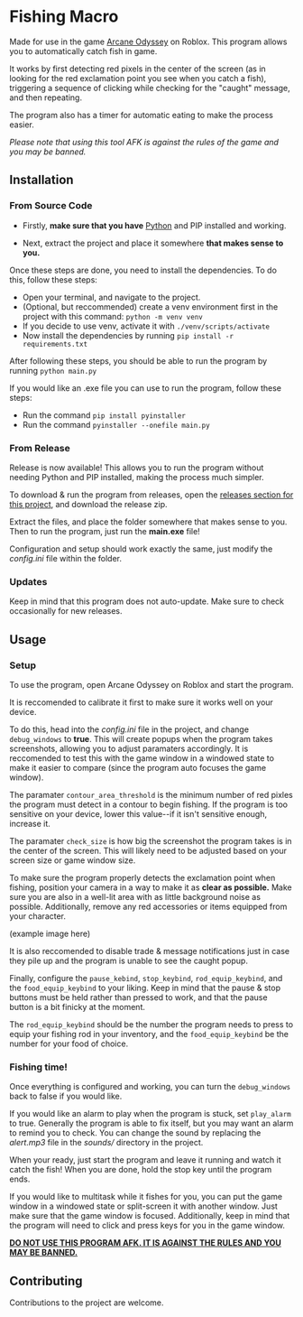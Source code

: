 # Fishing Macro

Made for use in the game [Arcane Odyssey](https://www.roblox.com/games/3272915504/Arcane-Odyssey-Early-Access) on Roblox. This program allows you to automatically catch fish in game.

It works by first detecting red pixels in the center of the screen (as in looking for the red exclamation point you see when you catch a fish), triggering a sequence of clicking while checking for the "caught" message, and then repeating.

The program also has a timer for automatic eating to make the process easier.

*Please note that using this tool AFK is against the rules of the game and you may be banned.*

## Installation

### From Source Code

- Firstly, <b>make sure that you have</b> [Python](https://www.python.org/downloads/) and PIP installed and working.

- Next, extract the project and place it somewhere <b>that makes sense to you.</b>

Once these steps are done, you need to install the dependencies.
To do this, follow these steps:

- Open your terminal, and navigate to the project.
- (Optional, but reccommended) create a venv environment first in the project with this command: `python -m venv venv`
- If you decide to use venv, activate it with `./venv/scripts/activate`
- Now install the dependencies by running `pip install -r requirements.txt`

After following these steps, you should be able to run the program by running `python main.py`

If you would like an .exe file you can use to run the program, follow these steps:
- Run the command `pip install pyinstaller`
- Run the command `pyinstaller --onefile main.py`

### From Release

Release is now available! This allows you to run the program without needing Python and PIP installed, making the process much simpler.

To download & run the program from releases, open the [releases section for this project](https://github.com/shadow-crafter/FishingMacro/releases), and download the release zip.

Extract the files, and place the folder somewhere that makes sense to you. Then to run the program, just run the <b>main.exe</b> file!

Configuration and setup should work exactly the same, just modify the <i>config.ini</i> file within the folder.

### Updates

Keep in mind that this program does not auto-update. Make sure to check occasionally for new releases.

## Usage

### Setup
To use the program, open Arcane Odyssey on Roblox and start the program.

It is reccomended to calibrate it first to make sure it works well on your device.

To do this, head into the <i>config.ini</i> file in the project, and change `debug_windows` to <b>true</b>. This will create popups when the program takes screenshots, allowing you to adjust paramaters accordingly. It is reccomended to test this with the game window in a windowed state to make it easier to compare (since the program auto focuses the game window).

The paramater `contour_area_threshold` is the minimum number of red pixles the program must detect in a contour to begin fishing. If the program is too sensitive on your device, lower this value--if it isn't sensitive enough, increase it.

The paramater `check_size` is how big the screenshot the program takes is in the center of the screen. This will likely need to be adjusted based on your screen size or game window size.

To make sure the program properly detects the exclamation point when fishing, position your camera in a way to make it as <b>clear as possible.</b> Make sure you are also in a well-lit area with as little background noise as possible. Additionally, remove any red accessories or items equipped from your character.

(example image here)

It is also reccomended to disable trade & message notifications just in case they pile up and the program is unable to see the caught popup.

Finally, configure the `pause_kebind`, `stop_keybind`, `rod_equip_keybind`, and the `food_equip_keybind` to your liking. Keep in mind that the pause & stop buttons must be held rather than pressed to work, and that the pause button is a bit finicky at the moment.

The `rod_equip_keybind` should be the number the program needs to press to equip your fishing rod in your inventory, and the `food_equip_keybind` be the number for your food of choice.

### Fishing time!

Once everything is configured and working, you can turn the `debug_windows` back to false if you would like.

If you would like an alarm to play when the program is stuck, set `play_alarm` to true. Generally the program is able to fix itself, but you may want an alarm to remind you to check. You can change the sound by replacing the <i>alert.mp3</i> file in the <i>sounds/</i> directory in the project.

When your ready, just start the program and leave it running and watch it catch the fish! When you are done, hold the stop key until the program ends.

If you would like to multitask while it fishes for you, you can put the game window in a windowed state or split-screen it with another window. Just make sure that the game window is focused. Additionally, keep in mind that the program will need to click and press keys for you in the game window.

<b><u>DO NOT USE THIS PROGRAM AFK. IT IS AGAINST THE RULES AND YOU MAY BE BANNED.</b></u>


## Contributing

Contributions to the project are welcome.